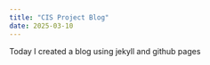 ```yaml
---
title: "CIS Project Blog"
date: 2025-03-10
---
```

Today I created a blog using jekyll and github pages
